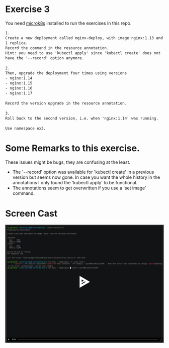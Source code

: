 # Exercise 3

You need [microk8s](https://microk8s.io/) installed to run the exercises in this repo.

```
1.
Create a new deployment called nginx-deploy, with image nginx:1.13 and 1 replica.
Record the command in the resource annotation. 
Hint: you need to use 'kubectl apply' since 'kubectl create' does not have the '--record' option anymore.

2.
Then, upgrade the deployment four times using versions
- nginx:1.14
- nginx:1.15
- nginx:1.16
- nginx:1.17

Record the version upgrade in the resource annotation. 

3.
Roll back to the second version, i.e. when 'nginx:1.14' was running.

Use namespace ex3.
```

# Some Remarks to this exercise.
These issues might be bugs, they are confusing at the least.  
- The '--record' option was available for 'kubectl create' in a previous version but seems now gone. In case you want the whole history in the annotations I only found the 'kubectl apply' to be functional.
- The annotations seem to get overwritten if you use a 'set image' command.

# Screen Cast
[![asciicast](../ex1/ex1.png)](https://asciinema.org/a/IZoHkloerTBJ048gs3ByHhiSJ)
